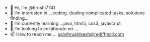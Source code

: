 - 👋 Hi, I’m @hrushi7741
- 👀 I’m interested in ...coding, dealing complicated tasks, solutions finding...
- 🌱 I’m currently learning ...java, html5, css3, javascript
- 💞️ I’m looking to collaborate on ...
- 📫 How to reach me ... salvihrushikesh@rediffmail.com

<!---
hrushi7741/hrushi7741 is a ✨ special ✨ repository because its `README.md` (this file) appears on your GitHub profile.
You can click the Preview link to take a look at your changes.
--->
